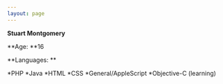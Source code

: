 ```yaml
---
layout: page
---
```




**Stuart Montgomery**

**Age:  **16

 **Languages:  **

*PHP
*Java
*HTML
*CSS
*General/AppleScript
*Objective-C (learning)